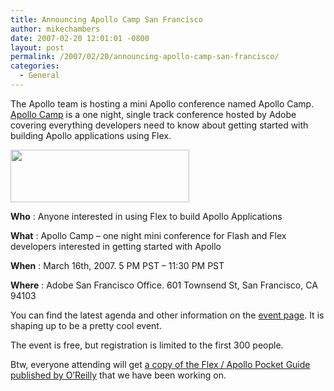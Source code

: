 ```yaml
---
title: Announcing Apollo Camp San Francisco
author: mikechambers
date: 2007-02-20 12:01:01 -0800
layout: post
permalink: /2007/02/20/announcing-apollo-camp-san-francisco/
categories:
  - General
---
```



The Apollo team is hosting a mini Apollo conference named Apollo Camp. [Apollo Camp][1] is a one night, single track conference hosted by Adobe covering everything developers need to know about getting started with building Apollo applications using Flex.

[<img width="286" height="84" src="http://apollocamp.eventbrite.com/img/logos/47616422.png" border="0" />][2]

**Who** : Anyone interested in using Flex to build Apollo Applications

**What** : Apollo Camp &#8211; one night mini conference for Flash and Flex developers interested in getting started with Apollo

**When** : March 16th, 2007. 5 PM PST &#8211; 11:30 PM PST

**Where** : Adobe San Francisco Office. 601 Townsend St, San Francisco, CA 94103

You can find the latest agenda and other information on the [event page][1]. It is shaping up to be a pretty cool event.

The event is free, but registration is limited to the first 300 people.

Btw, everyone attending will get [a copy of the Flex / Apollo Pocket Guide published by O&#8217;Reilly][3] that we have been working on.

 [1]: http://apollocamp.eventbrite.com
 [2]: http://apollocamp.eventbrite.com/
 [3]: http://www.amazon.com/Apollo-Adobe-Developers-Pocket-Guide/dp/0596513917/
